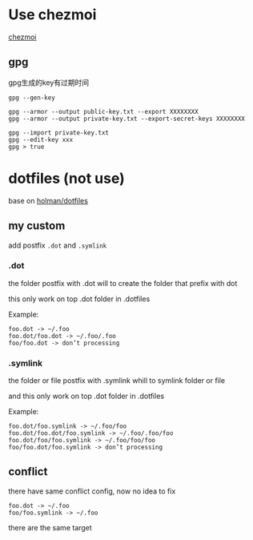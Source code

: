 # Use chezmoi

[chezmoi]

[chezmoi]:https://www.chezmoi.io

## gpg
gpg生成的key有过期时间
```
gpg --gen-key

gpg --armor --output public-key.txt --export XXXXXXXX
gpg --armor --output private-key.txt --export-secret-keys XXXXXXXX

gpg --import private-key.txt
gpg --edit-key xxx
gpg > true

```

# dotfiles (not use)
base on [holman/dotfiles]

## my custom
add  postfix `.dot` and `.symlink`

### .dot
the folder postfix with .dot will to create the folder that prefix with dot

this only work on top .dot folder in .dotfiles

Example:
```
foo.dot -> ~/.foo
foo.dot/foo.dot -> ~/.foo/.foo
foo/foo.dot -> don’t processing
```

### .symlink
the folder or file postfix with .symlink whill to symlink folder or file

and this only work on top .dot folder in .dotfiles

Example:
```
foo.dot/foo.symlink -> ~/.foo/foo
foo.dot/foo.dot/foo.symlink -> ~/.foo/.foo/foo
foo.dot/foo/foo.symlink -> ~/.foo/foo/foo
foo/foo.dot/foo.symlink -> don’t processing
```

## conflict
there have same conflict config, now no idea to fix

```
foo.dot -> ~/.foo
foo/foo.symlink -> ~/.foo
```
there are the same target

[holman/dotfiles]:https://github.com/holman/dotfiles
